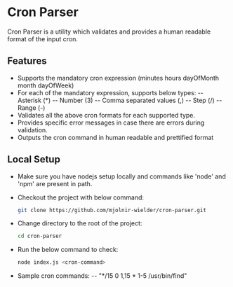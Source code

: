 # Cron Parser

Cron Parser is a utility which validates and provides a human readable format of the input cron.


## Features

- Supports the mandatory cron expression (minutes   hours   dayOfMonth  month   dayOfWeek)
- For each of the mandatory expression, supports below types:
-- Asterisk (*)
-- Number (3)
-- Comma separated values (,)
-- Step (/)
-- Range (-)
- Validates all the above cron formats for each supported type.
- Provides specific error messages in case there are errors during validation.
- Outputs the cron command in human readable and prettified format


## Local Setup
- Make sure you have nodejs setup locally and commands like 'node' and 'npm' are present in path.
- Checkout the project with below command:
    ```sh
    git clone https://github.com/mjolnir-wielder/cron-parser.git
    ```
- Change directory to the root of the project:
    ```sh
    cd cron-parser
    ```
    
- Run the below command to check:
    ```sh
    node index.js <cron-command>
    ```
- Sample cron commands:
-- "*/15 0 1,15 * 1-5 /usr/bin/find"
